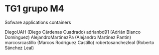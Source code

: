 # TG1 grupo M4
Sofware applications containers

DiegoUAH (Diego Cárdenas Cuadrado)
adrianbd91 (Adrián Blanco Domínguez)
AlejandroMartinezPa (Alejandro Martínez Pantín)
marcosrcastillo (Marcos Rodríguez Castillo)
robertosanchezleal (Roberto Sánchez Leal)
